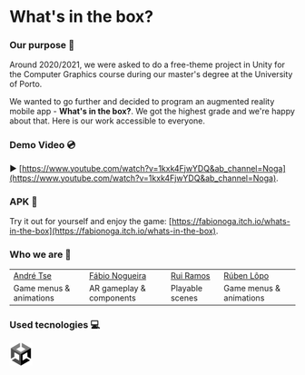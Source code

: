 # What's in the box?

### Our purpose 💪

Around 2020/2021, we were asked to do a free-theme project in Unity for the Computer Graphics course during our master's degree at the University of Porto.

We wanted to go further and decided to program an augmented reality mobile app - **What's in the box?**. We got the highest grade and we're happy about that. Here is our work accessible to everyone.

### Demo Video 💿

▶️ [https://www.youtube.com/watch?v=1kxk4FjwYDQ&ab_channel=Noga](https://www.youtube.com/watch?v=1kxk4FjwYDQ&ab_channel=Noga).

### APK 📱

Try it out for yourself and enjoy the game: [https://fabionoga.itch.io/whats-in-the-box](https://fabionoga.itch.io/whats-in-the-box).

### Who we are 🧍

<table>
    <tbody>
        <tr>
            <td><a href="https://github.com/andretse77">André Tse</a></td>
            <td><a href="https://github.com/fabio-noga">Fábio Nogueira</a></td>
            <td><a href="https://github.com/ruijramos">Rui Ramos</a></td>
            <td><a href="https://github.com/raluxu">Rúben Lôpo</a></td>
        </tr>
        <tr>
            <td>Game menus & animations</td>
            <td>AR gameplay & components</td>
            <td>Playable scenes</td>
            <td>Game menus & animations</td>
        </tr>
    </tbody>
</table>

### Used tecnologies 💻

<div>
  <img src="https://github.com/devicons/devicon/blob/master/icons/unity/unity-original.svg" title="Unity" alt="Unity" width="40" height="40"/>&nbsp;
</div>
